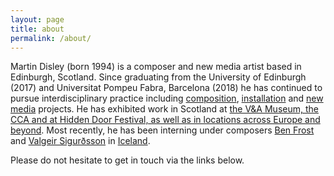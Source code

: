 ```yaml
---
layout: page
title: about
permalink: /about/
---
```


<!---<img class="col one right" src="/img/prof_pic.jpg">--->

Martin Disley (born 1994) is a composer and new media artist based in Edinburgh, Scotland. Since graduating from the University of Edinburgh (2017) and Universitat Pompeu Fabra, Barcelona (2018) he has continued to pursue interdisciplinary practice including [composition](https://www.martindisley.co.uk/portfolio/2_restnowdiehard/), [installation](https://www.martindisley.co.uk/portfolio/4_elquequeda/) and [new media](https://www.martindisley.co.uk/portfolio/3_thelisttweeted/) projects. He has exhibited work in Scotland at [the V&A Museum, the CCA and at Hidden Door Festival, as well as in locations across Europe and beyond](https://www.martindisley.co.uk/live-action/). Most recently, he has been interning under composers [Ben Frost](http://ethermachines.com/) and [Valgeir Sigurðsson](http://valgeir.net/) in [Iceland](https://greenhouse.is/).

Please do not hesitate to get in touch via the links below. 

<!---My CV can be found [here].--->


<br/>
<br/>
<br/>
<br/>
<br/>


<span class="contacticon center">
	<a href="mailto:martin_disley@icloud.com"><i class="fa fa-envelope-square"></i></a>
	<a href="https://github.com/martindisley" target="_blank"><i class="fa fa-github-square"></i></a>
	<a href="https://twitter.com/martin_disley" target="_blank"><i class="fa fa-twitter-square"></i></a>
</span>

